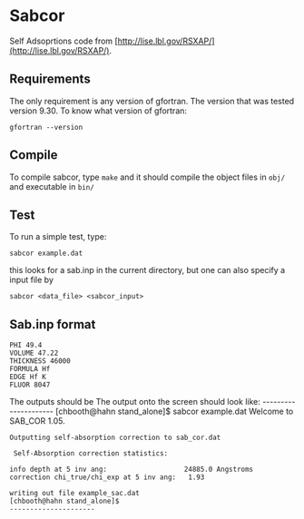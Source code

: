 # Sabcor

Self Adsoprtions code from [http://lise.lbl.gov/RSXAP/](http://lise.lbl.gov/RSXAP/).

## Requirements
The only requirement is any version of gfortran. The version that was tested version
9.30. To know what version of gfortran:

    gfortran --version

## Compile
To compile sabcor, type `make` and it should compile the object files in `obj/` and
executable in `bin/`

## Test
To run a simple test, type:

    sabcor example.dat

this looks for a sab.inp in the current directory, but one can also specify a input file by

    sabcor <data_file> <sabcor_input>

## Sab.inp format

    PHI 49.4
    VOLUME 47.22
    THICKNESS 46000
    FORMULA Hf
    EDGE Hf K
    FLUOR 8047


The outputs should be
    The output onto the screen should look like:
    ---------------------
    [chbooth@hahn stand_alone]$ sabcor example.dat
     Welcome to SAB_COR 1.05.

    Outputting self-absorption correction to sab_cor.dat

     Self-Absorption correction statistics:

    info depth at 5 inv ang:                   24885.0 Angstroms
    correction chi_true/chi_exp at 5 inv ang:   1.93

    writing out file example_sac.dat
    [chbooth@hahn stand_alone]$
    ---------------------

